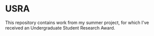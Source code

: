 USRA
====

This repository contains work from my summer project, for which I've received an Undergraduate Student Research Award.
